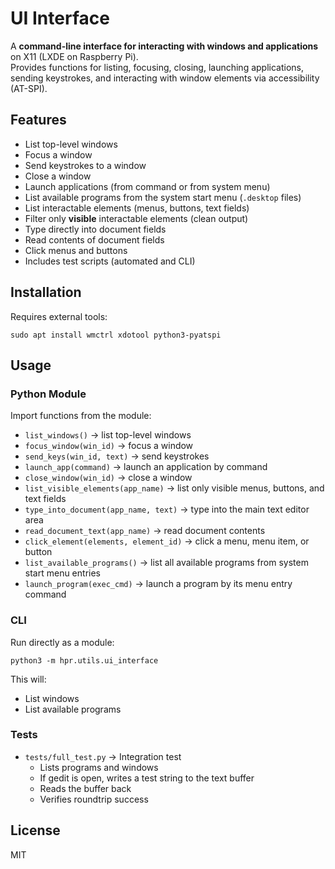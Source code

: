 # UI Interface

A **command-line interface for interacting with windows and applications** on X11 (LXDE on Raspberry Pi).  
Provides functions for listing, focusing, closing, launching applications, sending keystrokes, and interacting with window elements via accessibility (AT-SPI).

## Features
- List top-level windows
- Focus a window
- Send keystrokes to a window
- Close a window
- Launch applications (from command or from system menu)
- List available programs from the system start menu (`.desktop` files)
- List interactable elements (menus, buttons, text fields)
- Filter only **visible** interactable elements (clean output)
- Type directly into document fields
- Read contents of document fields
- Click menus and buttons
- Includes test scripts (automated and CLI)

## Installation
Requires external tools:
```
sudo apt install wmctrl xdotool python3-pyatspi
```

## Usage

### Python Module
Import functions from the module:

- `list_windows()` → list top-level windows
- `focus_window(win_id)` → focus a window
- `send_keys(win_id, text)` → send keystrokes
- `launch_app(command)` → launch an application by command
- `close_window(win_id)` → close a window
- `list_visible_elements(app_name)` → list only visible menus, buttons, and text fields
- `type_into_document(app_name, text)` → type into the main text editor area
- `read_document_text(app_name)` → read document contents
- `click_element(elements, element_id)` → click a menu, menu item, or button
- `list_available_programs()` → list all available programs from system start menu entries
- `launch_program(exec_cmd)` → launch a program by its menu entry command

### CLI
Run directly as a module:
```
python3 -m hpr.utils.ui_interface
```
This will:
- List windows
- List available programs

### Tests
- `tests/full_test.py` → Integration test
  - Lists programs and windows
  - If gedit is open, writes a test string to the text buffer
  - Reads the buffer back
  - Verifies roundtrip success

## License
MIT